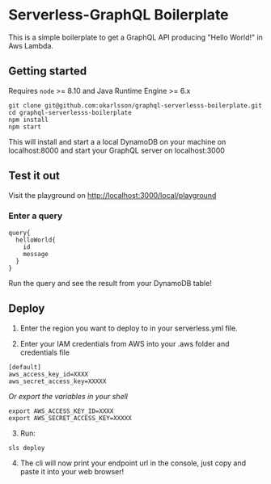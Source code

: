 # Serverless-GraphQL Boilerplate

This is a simple boilerplate to get a GraphQL API producing "Hello World!" in Aws Lambda.

## Getting started

Requires `node` >= 8.10 and Java Runtime Engine >= 6.x

```
git clone git@github.com:okarlsson/graphql-serverlesss-boilerplate.git
cd graphql-serverlesss-boilerplate
npm install
npm start
```

This will install and start a a local DynamoDB on your machine on localhost:8000 and start your GraphQL server on localhost:3000

## Test it out

Visit the playground on [http://localhost:3000/local/playground](http://localhost:3000/local/playground)

### Enter a query

```
query{
  helloWorld{
    id
    message
  }
}
```

Run the query and see the result from your DynamoDB table!

## Deploy

1. Enter the region you want to deploy to in your serverless.yml file.

2. Enter your IAM credentials from AWS into your .aws folder and credentials file

```
[default]
aws_access_key_id=XXXX
aws_secret_access_key=XXXXX
```

_Or export the variables in your shell_

```
export AWS_ACCESS_KEY_ID=XXXX
export AWS_SECRET_ACCESS_KEY=XXXXX
```

3. Run:

```
sls deploy
```

4. The cli will now print your endpoint url in the console, just copy and paste it into your web browser!
